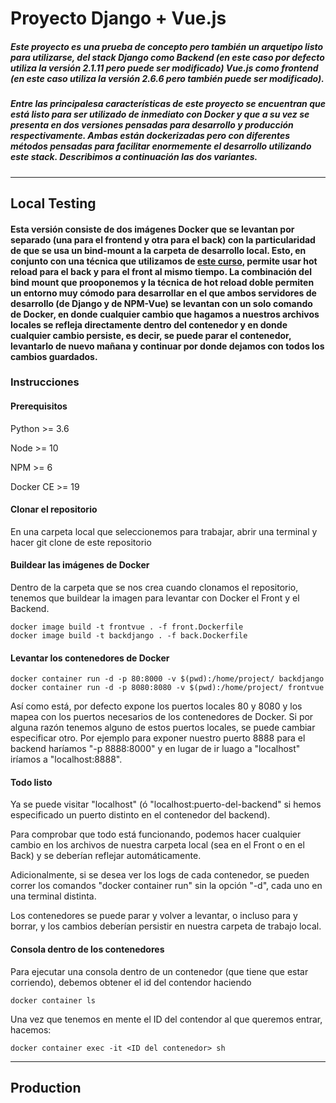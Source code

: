 # Proyecto Django + Vue.js

##### Este proyecto es una prueba de concepto pero también un arquetipo listo para utilizarse, del stack Django como Backend (en este caso por defecto utiliza la versión 2.1.11 pero puede ser modificado)  Vue.js como frontend (en este caso utiliza la versión 2.6.6 pero también puede ser modificado).

##### Entre las principalesa características de este proyecto se encuentran que está listo para ser utilizado de inmediato con Docker y que a su vez se presenta en dos versiones pensadas para desarrollo y producción respectivamente. Ambas están dockerizadas pero con diferentes métodos pensadas para facilitar enormemente el desarrollo utilizando este stack. Describimos a continuación las dos variantes.

***

## Local Testing
#### Esta versión consiste de dos imágenes Docker que se levantan por separado (una para el frontend y otra para el back) con la particularidad de que se usa un bind-mount a la carpeta de desarrollo local. Esto, en conjunto con una técnica que utilizamos de [este curso](https://www.udemy.com/course/the-complete-guide-to-django-rest-framework-and-vue-js/), **permite usar hot reload para el back y para el front al mismo tiempo**. La combinación del bind mount que prooponemos y la técnica de hot reload doble permiten un entorno muy cómodo para desarrollar en el que ambos servidores de desarrollo (de Django y de NPM-Vue) se levantan con un solo comando de Docker, en donde cualquier cambio que hagamos a nuestros archivos locales se refleja directamente dentro del contenedor y en donde cualquier cambio persiste, es decir, se puede parar el contenedor, levantarlo de nuevo mañana y continuar por donde dejamos con todos los cambios guardados.


### Instrucciones

#### Prerequisitos
Python >=  3.6

Node >= 10

NPM >= 6

Docker CE >= 19



#### Clonar el repositorio
En una carpeta local que seleccionemos para trabajar, abrir una terminal y hacer git clone de este repositorio



#### Buildear las imágenes de Docker
Dentro de la carpeta que se nos crea cuando clonamos el repositorio, tenemos que buildear la imagen para levantar con Docker el Front y el Backend.

```Docker
docker image build -t frontvue . -f front.Dockerfile
docker image build -t backdjango . -f back.Dockerfile
```



#### Levantar los contenedores de Docker
```Docker
docker container run -d -p 80:8000 -v $(pwd):/home/project/ backdjango
docker container run -d -p 8080:8080 -v $(pwd):/home/project/ frontvue
```

Así como está, por defecto expone los puertos locales 80 y 8080 y los mapea con los puertos necesarios de los contenedores de Docker. Si por alguna razón tenemos alguno de estos puertos locales, se puede cambiar  especificar otro. Por ejemplo para exponer nuestro puerto 8888 para el backend haríamos "-p 8888:8000" y en lugar de ir luago a "localhost" iríamos a "localhost:8888". 



#### Todo listo
Ya se puede visitar "localhost" (ó "localhost:puerto-del-backend" si hemos especificado un puerto distinto en el contenedor del backend).

Para comprobar que todo está funcionando, podemos hacer cualquier cambio en los archivos de nuestra carpeta local (sea en el Front o en el Back) y se deberían reflejar automáticamente.

Adicionalmente, si se desea ver los logs de cada contenedor, se pueden correr los comandos "docker container run" sin la opción "-d", cada uno en una terminal distinta.

Los contenedores se puede parar y volver a levantar, o incluso para y borrar, y los cambios deberían persistir en nuestra carpeta de trabajo local.




#### Consola dentro de los contenedores
Para ejecutar una consola dentro de un contenedor (que tiene que estar corriendo), debemos obtener el id del contendor haciendo
````Docker
docker container ls
````

Una vez que tenemos en mente el ID del contendor al que queremos entrar, hacemos:
````Docker
docker container exec -it <ID del contenedor> sh 
````

*** 



## Production
#### 